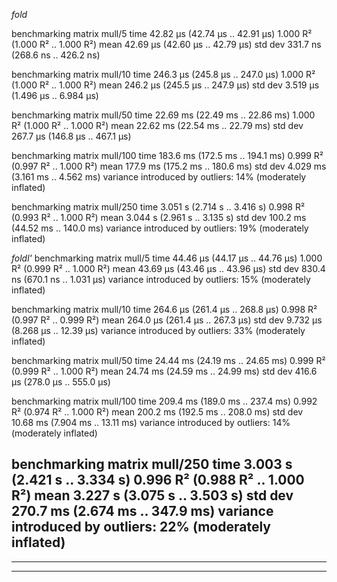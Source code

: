 *fold*

benchmarking matrix mull/5
time                 42.82 μs   (42.74 μs .. 42.91 μs)
                     1.000 R²   (1.000 R² .. 1.000 R²)
mean                 42.69 μs   (42.60 μs .. 42.79 μs)
std dev              331.7 ns   (268.6 ns .. 426.2 ns)

benchmarking matrix mull/10
time                 246.3 μs   (245.8 μs .. 247.0 μs)
                     1.000 R²   (1.000 R² .. 1.000 R²)
mean                 246.2 μs   (245.5 μs .. 247.9 μs)
std dev              3.519 μs   (1.496 μs .. 6.984 μs)

benchmarking matrix mull/50
time                 22.69 ms   (22.49 ms .. 22.86 ms)
                     1.000 R²   (1.000 R² .. 1.000 R²)
mean                 22.62 ms   (22.54 ms .. 22.79 ms)
std dev              267.7 μs   (146.8 μs .. 467.1 μs)

benchmarking matrix mull/100
time                 183.6 ms   (172.5 ms .. 194.1 ms)
                     0.999 R²   (0.997 R² .. 1.000 R²)
mean                 177.9 ms   (175.2 ms .. 180.6 ms)
std dev              4.029 ms   (3.161 ms .. 4.562 ms)
variance introduced by outliers: 14% (moderately inflated)

benchmarking matrix mull/250
time                 3.051 s    (2.714 s .. 3.416 s)
                     0.998 R²   (0.993 R² .. 1.000 R²)
mean                 3.044 s    (2.961 s .. 3.135 s)
std dev              100.2 ms   (44.52 ms .. 140.0 ms)
variance introduced by outliers: 19% (moderately inflated)

*foldl'*
benchmarking matrix mull/5
time                 44.46 μs   (44.17 μs .. 44.76 μs)
                     1.000 R²   (0.999 R² .. 1.000 R²)
mean                 43.69 μs   (43.46 μs .. 43.96 μs)
std dev              830.4 ns   (670.1 ns .. 1.031 μs)
variance introduced by outliers: 15% (moderately inflated)

benchmarking matrix mull/10
time                 264.6 μs   (261.4 μs .. 268.8 μs)
                     0.998 R²   (0.997 R² .. 0.999 R²)
mean                 264.0 μs   (261.4 μs .. 267.3 μs)
std dev              9.732 μs   (8.268 μs .. 12.39 μs)
variance introduced by outliers: 33% (moderately inflated)

benchmarking matrix mull/50
time                 24.44 ms   (24.19 ms .. 24.65 ms)
                     0.999 R²   (0.999 R² .. 1.000 R²)
mean                 24.74 ms   (24.59 ms .. 24.99 ms)
std dev              416.6 μs   (278.0 μs .. 555.0 μs)

benchmarking matrix mull/100
time                 209.4 ms   (189.0 ms .. 237.4 ms)
                     0.992 R²   (0.974 R² .. 1.000 R²)
mean                 200.2 ms   (192.5 ms .. 208.0 ms)
std dev              10.68 ms   (7.904 ms .. 13.11 ms)
variance introduced by outliers: 14% (moderately inflated)

benchmarking matrix mull/250
time                 3.003 s    (2.421 s .. 3.334 s)
                     0.996 R²   (0.988 R² .. 1.000 R²)
mean                 3.227 s    (3.075 s .. 3.503 s)
std dev              270.7 ms   (2.674 ms .. 347.9 ms)
variance introduced by outliers: 22% (moderately inflated)
----------------------------------------------------------------------------------------------------------------------------------------------------------------------------------------------
----------------------------------------------------------------------------------------------------------------------------------------------------------------------------------------------
----------------------------------------------------------------------------------------------------------------------------------------------------------------------------------------------
